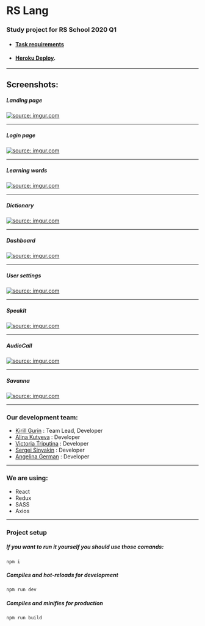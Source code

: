 # RS Lang

### Study project for RS School 2020 Q1

- #### [Task requirements](https://github.com/rolling-scopes-school/tasks/blob/master/tasks/rslang/rslang.md)
- #### [Heroku Deploy](https://rslang-team2-sevendice.herokuapp.com/).

<hr>

## Screenshots:

##### Landing page

<a href="https://imgur.com/khAqC9I"><img src="https://i.imgur.com/khAqC9I.png" title="source: imgur.com" /></a>

<hr>

##### Login page

<a href="https://imgur.com/SQmrRM9"><img src="https://i.imgur.com/SQmrRM9.png" title="source: imgur.com" /></a>

<hr>

##### Learning words

<a href="https://imgur.com/hTxlkrZ"><img src="https://i.imgur.com/hTxlkrZ.png" title="source: imgur.com" /></a>

<hr>

##### Dictionary

<a href="https://imgur.com/cJ9rUWD"><img src="https://i.imgur.com/cJ9rUWD.png" title="source: imgur.com" /></a>

<hr>

##### Dashboard

<a href="https://imgur.com/JIaiI5e"><img src="https://i.imgur.com/JIaiI5e.png" title="source: imgur.com" /></a>

<hr>

##### User settings

<a href="https://imgur.com/d5mkbJb"><img src="https://i.imgur.com/d5mkbJb.png" title="source: imgur.com" /></a>

<hr>

##### SpeakIt

<a href="https://imgur.com/YBLW5GU"><img src="https://i.imgur.com/YBLW5GU.png" title="source: imgur.com" /></a>

<hr>

##### AudioCall

<a href="https://imgur.com/R5TL8nc"><img src="https://i.imgur.com/R5TL8nc.png" title="source: imgur.com" /></a>

<hr>

##### Savanna

<a href="https://imgur.com/XcR08vP"><img src="https://i.imgur.com/XcR08vP.png" title="source: imgur.com" /></a>

<hr>

### Our development team:

- [Kirill Gurin](https://github.com/SevenDice) : Team Lead, Developer
- [Alina Kutyeva](https://github.com/AlinaKutya) : Developer
- [Victoria Triputina](https://github.com/wviktor93) : Developer
- [Sergei Sinyakin](https://github.com/Behemoth86) : Developer
- [Angelina German](https://github.com/AngyGerman) : Developer

<hr>

### We are using:

- React
- Redux
- SASS
- Axios

<hr>

### Project setup

##### If you want to run it yourself you should use those comands:

```
npm i
```

##### Compiles and hot-reloads for development

```
npm run dev
```

##### Compiles and minifies for production

```
npm run build
```
